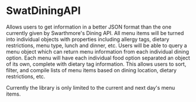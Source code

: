 # SwatDiningAPI
Allows users to get information in a better JSON format than the one currently given by Swarthmore's Dining API. All menu items will be turned into individual objects with properties including allergy tags, dietary restrictions, menu type, lunch and dinner, etc. Users will be able to query a menu object which can return menu information from each individual dining option. Each menu will have each individual food option separated an object of its own, complete with dietary tag information.
This allows users to sort, filter, and compile lists of menu items based on dining location, dietary restrictions, etc.

Currently the library is only limited to the current and next day's menu items.